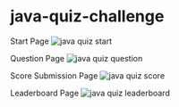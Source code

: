 # java-quiz-challenge






Start Page
![java quiz start](https://github.com/Schtitle24/java-quiz-challenge/assets/153530625/f2053e8d-0091-412a-b149-80a6366fe608)

Question Page
![java quiz question](https://github.com/Schtitle24/java-quiz-challenge/assets/153530625/07acdbf2-a872-4dfd-a5e0-cc224f157bac)

Score Submission Page
![java quiz score](https://github.com/Schtitle24/java-quiz-challenge/assets/153530625/2876ca7d-a3fd-443a-a039-b30b8448dc03)

Leaderboard Page
![java quiz leaderboard](https://github.com/Schtitle24/java-quiz-challenge/assets/153530625/64a44502-3e31-4891-ad73-d88f153db943)

